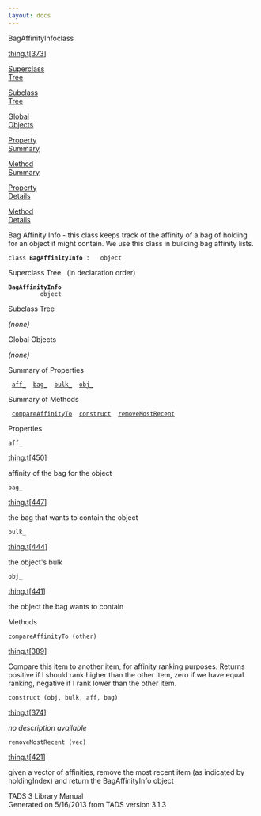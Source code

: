 ```yaml
---
layout: docs
---
```

<span class="title">BagAffinityInfo</span><span class="type">class</span>

[thing.t](../file/thing.t.html)\[[373](../source/thing.t.html#373)\]

[Superclass  
Tree](#_SuperClassTree_)

[Subclass  
Tree](#_SubClassTree_)

[Global  
Objects](#_ObjectSummary_)

[Property  
Summary](#_PropSummary_)

[Method  
Summary](#_MethodSummary_)

[Property  
Details](#_Properties_)

[Method  
Details](#_Methods_)

<div class="fdesc">

Bag Affinity Info - this class keeps track of the affinity of a bag of
holding for an object it might contain. We use this class in building
bag affinity lists.

`class `**`BagAffinityInfo`**` :   object`

</div>

<span id="_SuperClassTree_"></span>

<div class="mjhd">

<span class="hdln">Superclass Tree</span>   (in declaration order)

</div>

**`BagAffinityInfo`**  
`         object`  
<span id="_SubClassTree_"></span>

<div class="mjhd">

<span class="hdln">Subclass Tree</span>  

</div>

*(none)* <span id="_ObjectSummary_"></span>

<div class="mjhd">

<span class="hdln">Global Objects</span>  

</div>

*(none)* <span id="_PropSummary_"></span>

<div class="mjhd">

<span class="hdln">Summary of Properties</span>  

</div>

` `[`aff_`](#aff_)`  `[`bag_`](#bag_)`  `[`bulk_`](#bulk_)`  `[`obj_`](#obj_)`  `

<span id="_MethodSummary_"></span>

<div class="mjhd">

<span class="hdln">Summary of Methods</span>  

</div>

` `[`compareAffinityTo`](#compareAffinityTo)`  `[`construct`](#construct)`  `[`removeMostRecent`](#removeMostRecent)`  `

<span id="_Properties_"></span>

<div class="mjhd">

<span class="hdln">Properties</span>  

</div>

<span id="aff_"></span>

`aff_`

[thing.t](../file/thing.t.html)\[[450](../source/thing.t.html#450)\]

<div class="desc">

affinity of the bag for the object

</div>

<span id="bag_"></span>

`bag_`

[thing.t](../file/thing.t.html)\[[447](../source/thing.t.html#447)\]

<div class="desc">

the bag that wants to contain the object

</div>

<span id="bulk_"></span>

`bulk_`

[thing.t](../file/thing.t.html)\[[444](../source/thing.t.html#444)\]

<div class="desc">

the object's bulk

</div>

<span id="obj_"></span>

`obj_`

[thing.t](../file/thing.t.html)\[[441](../source/thing.t.html#441)\]

<div class="desc">

the object the bag wants to contain

</div>

<span id="_Methods_"></span>

<div class="mjhd">

<span class="hdln">Methods</span>  

</div>

<span id="compareAffinityTo"></span>

`compareAffinityTo (other)`

[thing.t](../file/thing.t.html)\[[389](../source/thing.t.html#389)\]

<div class="desc">

Compare this item to another item, for affinity ranking purposes.
Returns positive if I should rank higher than the other item, zero if we
have equal ranking, negative if I rank lower than the other item.

</div>

<span id="construct"></span>

`construct (obj, bulk, aff, bag)`

[thing.t](../file/thing.t.html)\[[374](../source/thing.t.html#374)\]

<div class="desc">

*no description available*

</div>

<span id="removeMostRecent"></span>

`removeMostRecent (vec)`

[thing.t](../file/thing.t.html)\[[421](../source/thing.t.html#421)\]

<div class="desc">

given a vector of affinities, remove the most recent item (as indicated
by holdingIndex) and return the BagAffinityInfo object

</div>

<div class="ftr">

TADS 3 Library Manual  
Generated on 5/16/2013 from TADS version 3.1.3

</div>
